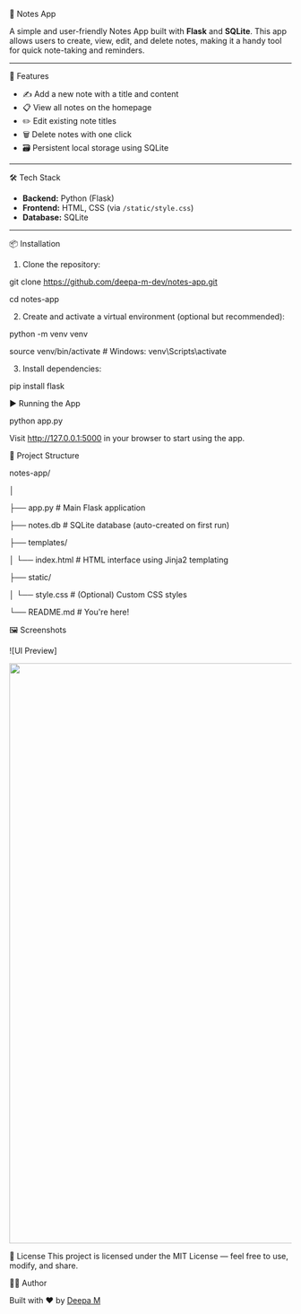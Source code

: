📝 Notes App

A simple and user-friendly Notes App built with **Flask** and **SQLite**. 
This app allows users to create, view, edit, and delete notes, making it a handy tool for quick note-taking and reminders.

---

🚀 Features

-  ✍️ Add a new note with a title and content
-  📋 View all notes on the homepage
-  ✏️ Edit existing note titles
-  🗑️ Delete notes with one click
-  🗃️ Persistent local storage using SQLite

---

🛠️ Tech Stack

- **Backend:** Python (Flask)
- **Frontend:** HTML, CSS (via `/static/style.css`)
- **Database:** SQLite

---

📦 Installation

1. Clone the repository:

   
git clone https://github.com/deepa-m-dev/notes-app.git

cd notes-app 


2. Create and activate a virtual environment (optional but recommended):

   
python -m venv venv

source venv/bin/activate  # Windows: venv\Scripts\activate


3. Install dependencies:


pip install flask


▶️ Running the App


python app.py

Visit http://127.0.0.1:5000 in your browser to start using the app.


📂 Project Structure


notes-app/ 

│

├── app.py                  # Main Flask application

├── notes.db                # SQLite database (auto-created on first run)

├── templates/

│   └── index.html          # HTML interface using Jinja2 templating

├── static/

│   └── style.css           # (Optional) Custom CSS styles 

└── README.md               # You're here!

🖼️ Screenshots


![UI Preview]
<p align="center">
  <img width="1920" height="1035" alt="na" src="https://github.com/user-attachments/assets/8910aeb0-b99c-4f7b-90b1-5a4c3c8efc20" />

</p>


📄 License
This project is licensed under the MIT License — feel free to use, modify, and share.

🙋‍♀️ Author

Built with ❤️ by <a href="https://github.com/deepa-m-dev">Deepa M </a>
